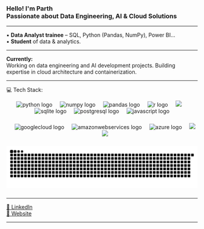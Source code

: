 <h3 align="left">Hello! I'm Parth<br>
Passionate about Data Engineering, AI & Cloud Solutions</h3>

<hr>

<p align="left">
▪️ <strong>Data Analyst trainee</strong> – SQL, Python (Pandas, NumPy), Power BI...<br>
▪️ <strong>Student</strong> of data & analytics.
</p>

<hr>

<p align="left">
<strong>Currently:</strong><br>
Working on data engineering and AI development projects.
Building expertise in cloud architecture and containerization.
</p>

<hr>

💻 Tech Stack:
<div align="center">
  <img src="https://cdn.jsdelivr.net/gh/devicons/devicon/icons/python/python-original.svg" height="40" alt="python logo"  /> <!-- Python logo -->
  <img width="12" />
  <img src="https://cdn.jsdelivr.net/gh/devicons/devicon/icons/numpy/numpy-original.svg" height="40" alt="numpy logo"  /> <!-- NumPy logo -->
  <img width="12" />
  <img src="https://cdn.jsdelivr.net/gh/devicons/devicon/icons/pandas/pandas-original.svg" height="40" alt="pandas logo"  /> <!-- Pandas logo -->
  <img width="12" />
  <img src="https://cdn.jsdelivr.net/gh/devicons/devicon/icons/r/r-original.svg" height="40" alt="r logo"  /> <!-- R programming logo -->
  <img width="12" />
  <img src="https://cdn.simpleicons.org/tidyverse/white" height="40" /> <!-- R Tidyverse logo -->
  <img width="12" />
  <img src="https://cdn.jsdelivr.net/gh/devicons/devicon/icons/sqlite/sqlite-original.svg" height="40" alt="sqlite logo"  /> <!-- sql-lite logo -->
  <img width="12" />
  <img src="https://cdn.jsdelivr.net/gh/devicons/devicon/icons/postgresql/postgresql-original.svg" height="40" alt="postgresql logo"  /> <!-- Postgre SQL logo -->
  <img width="12" />
  <img src="https://cdn.jsdelivr.net/gh/devicons/devicon/icons/javascript/javascript-original.svg" height="40" alt="javascript logo"  /> <!-- JavaScript logo -->
  

###
  <img width="12" />
  <img src="https://cdn.jsdelivr.net/gh/devicons/devicon/icons/googlecloud/googlecloud-original.svg" height="50" width="50" alt="googlecloud logo"  /> <!-- GCP logo -->
  <img width="12" />
  <img src="https://skillicons.dev/icons?i=aws" height="40" alt="amazonwebservices logo"  /> <!-- AWS logo -->
  <img width="12" />
  <img src="https://cdn.jsdelivr.net/gh/devicons/devicon/icons/azure/azure-original.svg" height="40" alt="azure logo"  /> <!-- MS Azure logo -->
  <!--img width="12" />
  <!--img src="https://cdn.simpleicons.org/apachekafka/white" height="40" /> <!-- Apache Kafka logo -->
  <!--img width="12" />
  <!--img src="https://cdn.simpleicons.org/apachespark" height="40" /> <!-- Apache Spark logo -->
  <img width="12" />
  <img src="https://cdn.simpleicons.org/apacheairflow" height="40" /> <!-- Apache Airflow logo -->
  <!--img width="12" />
  <!--img src="https://cdn.jsdelivr.net/gh/devicons/devicon/icons/mongodb/mongodb-original.svg" height="40" alt="mongodb logo"  /> <!-- Mondodb logo -->
  <!--img width="12" /-->
  <!--img  src="https://unpkg.com/@lobehub/icons-static-svg@latest/icons/dbrx-color.svg" height="40" /> <!-- Databricks logo -->
  <!--img width="12" />
  <img src="https://cdn.simpleicons.org/snowflake/00a1d9" height="40" /> <!-- Snowflake logo -->
  <img width="12" />
  <img src="https://cdn.simpleicons.org/alteryx" height="50" /> <!-- Alteryx logo -->
  
</div>

###

<picture>
  <source media="(prefers-color-scheme: dark)" srcset="https://raw.githubusercontent.com/parthindata/parthindata/output/github-snake-dark.svg" />
  <source media="(prefers-color-scheme: light)" srcset="https://raw.githubusercontent.com/parthindata/parthindata/output/github-snake.svg" />
  <img alt="github-snake" src="https://raw.githubusercontent.com/parthindata/parthindata/output/github-snake.svg" />
</picture>

###

<!--div align="center">
  <img src="https://github-readme-stats.vercel.app/api/top-langs?username=parthindata&locale=en&hide_title=true&layout=compact&card_width=320&langs_count=5&theme=dark&hide_border=true&order=2" height="125" alt="languages graph"  />
  <img src="https://github-readme-stats.vercel.app/api?username=parthindata&hide_title=true&hide_rank=false&show_icons=false&include_all_commits=true&count_private=true&disable_animations=false&theme=dark&locale=en&hide_border=true&order=1" height="125" alt="stats graph"  />
</div>

-->
<hr>

<p align="left">
<a href="https://www.linkedin.com/in/parthindata/" target="_blank">🔗 LinkedIn</a><br>
<a href="https://parthindata.github.io/" target="_blank">🔗 Website</a>
</p>

<hr>

###

###

###
